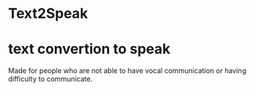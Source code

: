 # Text2Speak
# text convertion to speak

Made for people who are not able to have vocal communication or having difficulty to communicate.
